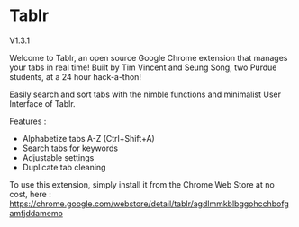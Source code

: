 Tablr
============
V1.3.1

Welcome to Tablr, an open source Google Chrome extension that manages your tabs in real time! Built by Tim Vincent and Seung Song, two Purdue students, at a 24 hour hack-a-thon!

Easily search and sort tabs with the nimble functions and minimalist User Interface of Tablr.

Features :
- Alphabetize tabs A-Z (Ctrl+Shift+A)
- Search tabs for keywords
- Adjustable settings
- Duplicate tab cleaning

To use this extension, simply install it from the Chrome Web Store at no cost, here : https://chrome.google.com/webstore/detail/tablr/agdlmmkblbggohcchbofgamfjddamemo
